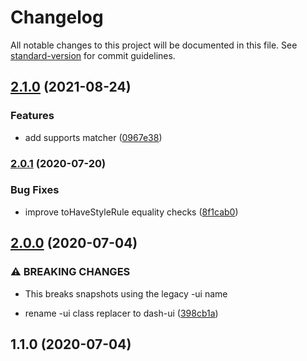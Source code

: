 # Changelog

All notable changes to this project will be documented in this file. See [standard-version](https://github.com/conventional-changelog/standard-version) for commit guidelines.

## [2.1.0](https://github.com/dash-ui/jest/compare/v2.0.1...v2.1.0) (2021-08-24)

### Features

- add supports matcher ([0967e38](https://github.com/dash-ui/jest/commit/0967e389e8350e95259d8357db15ffe8f69041b9))

### [2.0.1](https://github.com/dash-ui/jest/compare/v2.0.0...v2.0.1) (2020-07-20)

### Bug Fixes

- improve toHaveStyleRule equality checks ([8f1cab0](https://github.com/dash-ui/jest/commit/8f1cab045cc85fde3edc82d837cae5223d18af73))

## [2.0.0](https://github.com/dash-ui/jest/compare/v1.1.0...v2.0.0) (2020-07-04)

### ⚠ BREAKING CHANGES

- This breaks snapshots using the legacy -ui name

- rename -ui class replacer to dash-ui ([398cb1a](https://github.com/dash-ui/jest/commit/398cb1a40501f1a8f287c486a924c581d95ed794))

## 1.1.0 (2020-07-04)
